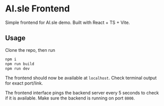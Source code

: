 # AI.sle Frontend

Simple frontend for AI.sle demo. Built with React + TS + Vite.

## Usage
Clone the repo, then run
```bash
npm i
npm run build
npm run dev
```

The frontend should now be available at `localhost`. Check terminal output for exact port/link.

The frontend interface pings the backend server every 5 seconds to check if it is available. Make sure the backend is running on port `8000`.